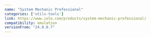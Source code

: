 ```yaml
---
name: "System Mechanic Professional"
categories: ['utils-tools']
link: https://www.iolo.com/products/system-mechanic-professional/
compatibility: emulation
versionFrom: "24.0.0.7"
---
```


